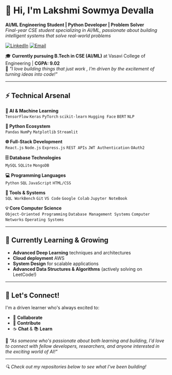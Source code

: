 # 👋 Hi, I'm Lakshmi Sowmya Devalla  
**AI/ML Engineering Student | Python Developer | Problem Solver**  
*Final-year CSE student specializing in AI/ML, passionate about building intelligent systems that solve real-world problems*  

[![LinkedIn](https://img.shields.io/badge/LinkedIn-Let's_Connect-%230A66C2?style=for-the-badge&logo=linkedin)](https://linkedin.com/in/sowmya-devalla)
[![Email](https://img.shields.io/badge/Email-Reach_Out-%23D14836?style=for-the-badge&logo=gmail)](mailto:sowmyadevalla49@gmail.com)

🎓 **Currently pursuing B.Tech in CSE (AI/ML)** at Vasavi College of Engineering | **CGPA: 9.02**  
🌟 *"I love building things that just work , I'm driven by the excitement of turning ideas into code!"*

---

## ⚡ Technical Arsenal    

**🤖 AI & Machine Learning**  
`TensorFlow` `Keras` `PyTorch` `scikit-learn` `Hugging Face` `BERT`  `NLP` 

**🐍 Python Ecosystem**  
`Pandas` `NumPy` `Matplotlib` `Streamlit`  

**🌐 Full-Stack Development**  
`React.js` `Node.js` `Express.js` `REST APIs` `JWT Authentication` `OAuth2`  

**🗄️ Database Technologies**  
`MySQL` `SQLite` `MongoDB` 

**💻 Programming Languages**  
`Python` `SQL` `JavaScript` `HTML/CSS`  

**🔧 Tools & Systems**  
`SQL WorkBench` `Git` `VS Code` `Google Colab`  `Jupyter NoteBook`

**💡 Core Computer Science**  
`Object-Oriented Programming` `Database Management Systems` `Computer Networks` `Operating Systems`  

---

## 🌱 Currently Learning & Growing

- **Advanced Deep Learning** techniques and architectures
- **Cloud deployment** AWS
- **System Design** for scalable applications
- **Advanced Data Structures & Algorithms** (actively solving on LeetCode!)

---

## 💬 Let's Connect!  

I'm a driven learner who's always excited to:  
- 🤝 **Collaborate**     
- 🎯 **Contribute**
- ☕ **Chat** & 📚 **Learn**

📧 *"As someone who's passionate about both learning and building, I'd love to connect with fellow developers, researchers, and anyone interested in the exciting world of AI!"*

---

*🔍 Check out my repositories below to see what I've been building!*
